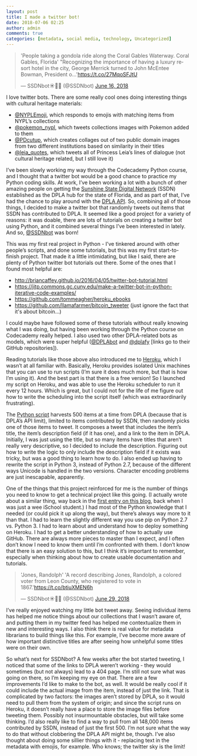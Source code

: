 ```yaml
---
layout: post
title: I made a twitter bot!
date: 2018-07-06 02:25
author: admin
comments: true
categories: [metadata, social media, technology, Uncategorized]
---
```

<blockquote class="twitter-tweet" data-lang="en"><p dir="ltr" lang="en">'People taking a gondola ride along the Coral Gables Waterway. Coral Gables, Florida'
"Recognizing the importance of having a luxury resort hotel in the city, George Merrick turned to John McEntee Bowman, President o...'<a href="https://t.co/27MqoSFJtU">https://t.co/27MqoSFJtU</a></p>
— SSDNbot&#x2600;&#x1f334;&#x1f40a; (@SSDNbot) <a href="https://twitter.com/SSDNbot/status/1007986372983042049?ref_src=twsrc%5Etfw">June 16, 2018</a></blockquote>

I love twitter bots. There are some really cool ones doing interesting things with cultural heritage materials:
<ul>
 	<li><a href="http://www.twitter.com/NYPLEmoji">@NYPLEmoji</a>, which responds to emojis with matching items from NYPL’s collections</li>
 	<li><a href="http://www.twitter.com/pokemon_nypl" target="_blank" rel="noopener">@pokemon_nypl</a>, which tweets collections images with Pokemon added to them</li>
 	<li><a href="http://www.twitter.com/PDcutup" target="_blank" rel="noopener">@PDcutup</a>, which creates collages out of two public domain images from two different institutions based on similarity in their titles</li>
 	<li><a href="http://www.twitter.com/leia_quotes" target="_blank" rel="noopener">@leia_quotes</a>, which tweets all of Princess Leia’s lines of dialogue (not cultural heritage related, but I still love it)</li>
</ul>
I’ve been slowly working my way through the Codecademy Python course, and I thought that a twitter bot would be a good chance to practice my Python coding skills. At work, I’ve been working a lot with a bunch of other amazing people on getting the <a href="https://sunshinestatedigitalnetwork.wordpress.com/" target="_blank" rel="noopener">Sunshine State Digital Network</a> (SSDN) established as the DPLA hub for the state of Florida, and as part of that, I’ve had the chance to play around with the <a href="https://pro.dp.la/developers/api-basics" target="_blank" rel="noopener">DPLA API</a>. So, combining all of those things, I decided to make a twitter bot that randomly tweets out items that SSDN has contributed to DPLA. It seemed like a good project for a variety of reasons: it was doable, there are lots of tutorials on creating a twitter bot using Python, and it combined several things I’ve been interested in lately.  And so, <a href="http://www.twitter.com/ssdnbot" target="_blank" rel="noopener">@SSDNbot</a> was born!

This was my first real project in Python - I’ve tinkered around with other people’s scripts, and done some tutorials, but this was my first start-to-finish project. That made it a little intimidating, but like I said, there are plenty of Python twitter bot tutorials out there. Some of the ones that I found most helpful are:
<ul>
 	<li><a href="http://briancaffey.github.io/2016/04/05/twitter-bot-tutorial.html" target="_blank" rel="noopener">http://briancaffey.github.io/2016/04/05/twitter-bot-tutorial.html</a></li>
 	<li><a href="https://jitp.commons.gc.cuny.edu/make-a-twitter-bot-in-python-iterative-code-examples/" target="_blank" rel="noopener">https://jitp.commons.gc.cuny.edu/make-a-twitter-bot-in-python-iterative-code-examples/</a></li>
 	<li><a href="https://github.com/tommeagher/heroku_ebooks" target="_blank" rel="noopener">https://github.com/tommeagher/heroku_ebooks</a></li>
 	<li><a href="https://github.com/llamafarmer/bitcoin_tweeter" target="_blank" rel="noopener">https://github.com/llamafarmer/bitcoin_tweeter</a> (just ignore the fact that it's about bitcoin…)</li>
</ul>
I could maybe have followed some of these tutorials without really knowing what I was doing, but having been working through the Python course on Codecademy really helped. I also used two other DPLA-related bots as models, which were super helpful (<a href="https://github.com/samplereality/DPLAbot" target="_blank" rel="noopener">@DPLAbot</a> and <a href="https://github.com/ruebot/dplafy" target="_blank" rel="noopener">@dplafy</a> [links go to their GitHub repositories]).

Reading tutorials like those above also introduced me to <a href="http://www.heroku.com" target="_blank" rel="noopener">Heroku</a>, which I wasn’t at all familiar with. Basically, Heroku provides isolated Unix machines that you can use to run scripts (I’m sure it does much more, but that is how I’m using it). And the best part is that there is a free version! So I launched my script on Heroku, and was able to use the Heroku scheduler to run it every 12 hours. Which is great, but I could not for the life of me figure out how to write the scheduling into the script itself (which was extraordinarily frustrating).

The <a href="https://github.com/elliotdwilliams/SSDNbot" target="_blank" rel="noopener">Python script</a> harvests 500 items at a time from DPLA (because that is DPLA’s API limit), limited to items contributed by SSDN, then randomly picks one of those items to tweet. It composes a tweet that includes the item’s title, the item’s description field (if it has one), and a link to the item in DPLA. Initially, I was just using the title, but so many items have titles that aren’t really very descriptive, so I decided to include the description. Figuring out how to write the logic to only include the description field if it exists was tricky, but was a good thing to learn how to do. I also ended up having to rewrite the script in Python 3, instead of Python 2.7, because of the different ways Unicode is handled in the two versions. Character encoding problems are just inescapable, apparently.

One of the things that this project reinforced for me is the number of things you need to know to get a technical project like this going. (I actually wrote about a similar thing, way back in the [first entry on this blog](https://elliotdwilliams.github.io/open-source-software-expertise-required/), back when I was just a wee iSchool student.) I had most of the Python knowledge that I needed (or could pick it up along the way), but there’s always way more to it than that. I had to learn the slightly different way you use pip on Python 2.7 vs. Python 3. I had to learn about and understand how to deploy something on Heroku. I had to get a better understanding of how to actually use GitHub. There are always more pieces to master than I expect, and I often don’t know I need to know them until I’m confronted with them. I don’t know that there is an easy solution to this, but I think it’s important to remember, especially when thinking about how to create usable documentation and tutorials.

<blockquote class="twitter-tweet" data-lang="en"><p dir="ltr" lang="en">'Jones, Randolph'
'A record describing Jones, Randolph, a colored voter from Leon County, who registered to vote in 1867.'<a href="https://t.co/btiuXMEN6h">https://t.co/btiuXMEN6h</a></p>
— SSDNbot&#x2600;&#x1f334;&#x1f40a; (@SSDNbot) <a href="https://twitter.com/SSDNbot/status/1012697426740891648?ref_src=twsrc%5Etfw">June 29, 2018</a></blockquote>

I’ve really enjoyed watching my little bot tweet away. Seeing individual items has helped me notice things about our collections that I wasn’t aware of, and putting them in my twitter feed has helped me contextualize them in new and interesting ways. I also think there is real value for metadata librarians to build things like this. For example, I’ve become more aware of how important distinctive titles are after seeing how unhelpful some titles were on their own.

So what’s next for SSDNbot? A few weeks after the bot started tweeting, I noticed that some of the links to DPLA weren’t working - they would sometimes (but not always) lead to a 404 page. I’m still not sure what was going on there, so I’m keeping my eye on that. There are a few improvements I’d like to make to the bot, as well. It would be really cool if it could include the actual image from the item, instead of just the link. That is complicated by two factors: the images aren’t stored by DPLA, so it would need to pull them from the system of origin; and since the script runs on Heroku, it doesn’t really have a place to store the image files before tweeting them. Possibly not insurmountable obstacles, but will take some thinking. I’d also really like to find a way to pull from all 148,000 items contributed by SSDN, instead of just the first 500. I’m not sure what the way to do that without clobbering the DPLA API might be, though. I’ve also thought about doing some sillier things with it - replacing text in the metadata with emojis, for example. Who knows; the twitter sky is the limit!
